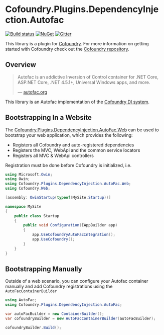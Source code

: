 # Cofoundry.Plugins.DependencyInjection.Autofac

[![Build status](https://ci.appveyor.com/api/projects/status/38avgn0152pq8ddm?svg=true)](https://ci.appveyor.com/project/Cofoundry/cofoundry-plugins-dependencyinjection-autofac)
[![NuGet](https://img.shields.io/nuget/v/Cofoundry.Plugins.DependencyInjection.Autofac.svg)](https://www.nuget.org/packages/Cofoundry.Plugins.DependencyInjection.Autofac/)
[![Gitter](https://img.shields.io/gitter/room/cofoundry-cms/cofoundry.svg)](https://gitter.im/cofoundry-cms/cofoundry)


This library is a plugin for [Cofoundry](https://www.cofoundry.org). For more information on getting started with Cofoundry check out the [Cofoundry repository](https://github.com/cofoundry-cms/cofoundry).

## Overview

> Autofac is an addictive Inversion of Control container for .NET Core, ASP.NET Core, .NET 4.5.1+, Universal Windows apps, and more.
>
> &mdash; [autofac.org](https://autofac.org/)

This library is an Autofac implementation of the [Cofoundry DI system](https://github.com/cofoundry-cms/cofoundry/wiki/Dependency-Injection). 

## Bootstrapping In a Website

The [Cofoundry.Plugins.DependencyInjection.AutoFac.Web](https://www.nuget.org/packages/Cofoundry.Plugins.DependencyInjection.Autofac.Web/) can be used to bootstrap your web application, which provides the following:

- Registers all Cofoundry and auto-registered dependencies
- Registers the MVC, WebApi and the common service locators
- Registers all MVC & WebApi controllers

Registration must be done before Cofoundry is initialized, i.e.

```csharp
using Microsoft.Owin;
using Owin;
using Cofoundry.Plugins.DependencyInjection.AutoFac.Web;
using Cofoundry.Web;

[assembly: OwinStartup(typeof(MySite.Startup))]

namespace MySite 
{
    public class Startup
    {
        public void Configuration(IAppBuilder app)
        {
            app.UseCofoundryAutoFacIntegration();
            app.UseCofoundry();
        }
    } 
}
```

## Bootstrapping Manually

Outside of a web scenario, you can configure your Autofac container manually and add Cofoundry registrations using the `AutoFacContainerBuilder`

```csharp
using AutoFac;
using Cofoundry.Plugins.DependencyInjection.AutoFac;

var autoFacBuilder = new ContainerBuilder();
var cofoundryBuilder = new AutoFacContainerBuilder(autoFacBuilder);

cofoundryBuilder.Build();
```






